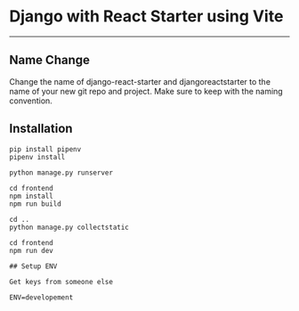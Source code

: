 # Django with React Starter using Vite

---

## Name Change

Change the name of django-react-starter and djangoreactstarter to the name of your new git repo and project.
Make sure to keep with the naming convention.

## Installation

```
pip install pipenv
pipenv install

python manage.py runserver

cd frontend
npm install
npm run build

cd ..
python manage.py collectstatic

cd frontend
npm run dev

## Setup ENV

Get keys from someone else

ENV=developement
